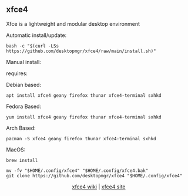 ## xfce4  
  
Xfce is a lightweight and modular desktop environment  
  
Automatic install/update:

```shell
bash -c "$(curl -LSs https://github.com/desktopmgr/xfce4/raw/main/install.sh)"
```

Manual install:
  
requires:

Debian based:

```shell
apt install xfce4 geany firefox thunar xfce4-terminal sxhkd
```  

Fedora Based:

```shell
yum install xfce4 geany firefox thunar xfce4-terminal sxhkd
```  

Arch Based:

```shell
pacman -S xfce4 geany firefox thunar xfce4-terminal sxhkd
```  

MacOS:  

```shell
brew install
```
  
```shell
mv -fv "$HOME/.config/xfce4" "$HOME/.config/xfce4.bak"
git clone https://github.com/desktopmgr/xfce4 "$HOME/.config/xfce4"
```
  
<p align=center>
  <a href="https://wiki.archlinux.org/index.php/xfce4" target="_blank" rel="noopener noreferrer">xfce4 wiki</a>  |  
  <a href="http://www.xfce.org" target="_blank" rel="noopener noreferrer">xfce4 site</a>
</p>  
